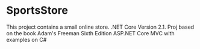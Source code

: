 # SportsStore
This project contains a small online store. 
.NET Core Version 2.1.
Proj based on the book Adam's Freeman Sixth Edition ASP.NET Core MVC with examples on С# 
